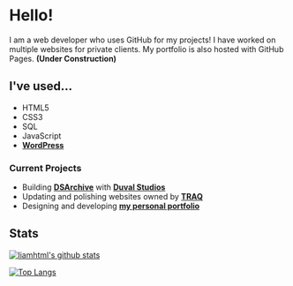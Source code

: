 # Hello! 
I am a web developer who uses GitHub for my projects! I have worked on multiple websites for private clients.
My portfolio is also hosted with GitHub Pages. **(Under Construction)**
## I've used...
 - HTML5
 - CSS3
 - SQL
 - JavaScript
 - **[WordPress](https://WordPress.com)**
### Current Projects
 - Building **[DSArchive](http://DSArchive.rf.gd)** with **[Duval Studios](https://DuvalStudios.weebly.com)**
 - Updating and polishing websites owned by **[TRAQ](https://TrojanMiddle.Swimtopia.com/)**
 - Designing and developing **[my personal portfolio](https://liamhtml.GitHub.io)**
 ## Stats
 [![liamhtml's github stats](https://github-readme-stats.vercel.app/api?username=liamhtml&count_private=true&show_icons=true&theme=algolia)](https://github.com/anuraghazra/github-readme-stats)
 
 [![Top Langs](https://github-readme-stats.vercel.app/api/top-langs/?username=liamhtml&count_private=true&show_icons=true&theme=algolia)](https://github.com/anuraghazra/github-readme-stats)
